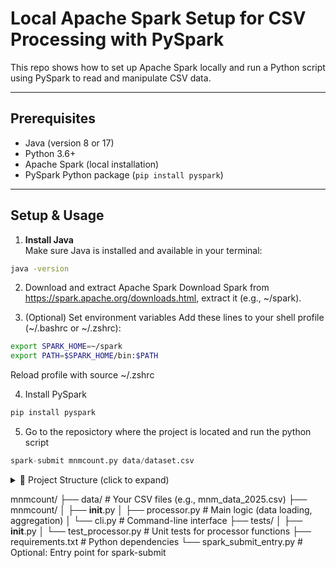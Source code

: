 # Local Apache Spark Setup for CSV Processing with PySpark

This repo shows how to set up Apache Spark locally and run a Python script using PySpark to read and manipulate CSV data.

---

## Prerequisites

- Java (version 8 or 17)
- Python 3.6+
- Apache Spark (local installation)
- PySpark Python package (`pip install pyspark`)

---

## Setup & Usage

1. **Install Java**  
Make sure Java is installed and available in your terminal:

```bash
java -version
```
2. Download and extract Apache Spark
Download Spark from https://spark.apache.org/downloads.html, extract it (e.g., ~/spark).

3. (Optional) Set environment variables
Add these lines to your shell profile (~/.bashrc or ~/.zshrc):

```bash
export SPARK_HOME=~/spark
export PATH=$SPARK_HOME/bin:$PATH
```
Reload profile with source ~/.zshrc

4. Install PySpark
   
```bash
pip install pyspark
```
5. Go to the reposictory where the project is located and run the python script 
```python
spark-submit mnmcount.py data/dataset.csv
```

<details> <summary>📁 Project Structure (click to expand)

 mnmcount/ ├── data/ # Your CSV files (e.g., mnm_data_2025.csv) ├── mnmcount/ │ ├── __init__.py │ ├── processor.py # Main logic (data loading, aggregation) │ └── cli.py # Command-line interface ├── tests/ │ ├── __init__.py │ └── test_processor.py # Unit tests for processor functions ├── requirements.txt # Python dependencies └── spark_submit_entry.py # Optional: Entry point for spark-submit </summary>
